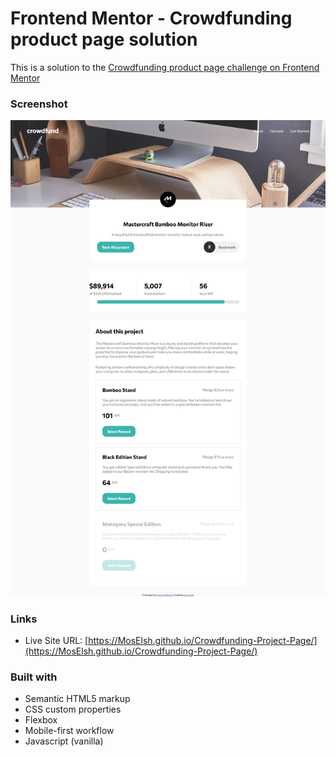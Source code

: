 # Frontend Mentor - Crowdfunding product page solution

This is a solution to the [Crowdfunding product page challenge on Frontend Mentor](https://www.frontendmentor.io/challenges/crowdfunding-product-page-7uvcZe7ZR)

### Screenshot

![Screenshot of my page](./screenshot.png)

### Links

- Live Site URL: [https://MosElsh.github.io/Crowdfunding-Project-Page/](https://MosElsh.github.io/Crowdfunding-Project-Page/)

### Built with

- Semantic HTML5 markup
- CSS custom properties
- Flexbox
- Mobile-first workflow
- Javascript (vanilla)